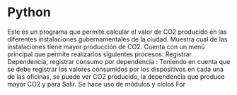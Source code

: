 # Python

Este es un programa que  permite calcular el valor de CO2 producido en las diferentes instalaciones gubernamentales de la ciudad. Muestra cual de las instalaciones tiene mayor producción de CO2.
Cuenta con un menú principal que permite realizarlos siguientes procesos: Registrar Dependencia, registrar consumo por dependencia : Teniendo en cuenta que se debe registrar los valores
consumidos por los dispositivos en cada una de las oficinas, se puede ver CO2 producido, la dependencia que produce mayor CO2 y para Salir. Se hace uso de módulos y ciclos For 